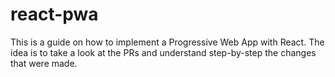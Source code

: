 react-pwa
========

This is a guide on how to implement a Progressive Web App with React.
The idea is to take a look at the PRs and understand step-by-step the changes that were made.
